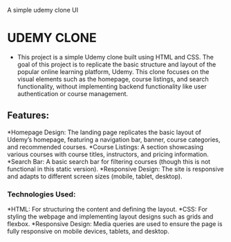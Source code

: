  A simple udemy clone UI

# UDEMY CLONE

* This project is a simple Udemy clone built using HTML and CSS. The goal of this project is to replicate the basic structure and layout of the popular online learning platform, Udemy. This clone focuses on the visual elements such as the homepage, course listings, and search functionality, without implementing backend functionality like user authentication or course management.

## Features:

*Homepage Design: The landing page replicates the basic layout of Udemy’s homepage, featuring a navigation bar, banner, course categories, and recommended courses.
*Course Listings: A section showcasing various courses with course titles, instructors, and pricing information.
*Search Bar: A basic search bar for filtering courses (though this is not functional in this static version).
*Responsive Design: The site is responsive and adapts to different screen sizes (mobile, tablet, desktop).

### Technologies Used:

*HTML: For structuring the content and defining the layout.
*CSS: For styling the webpage and implementing layout designs such as grids and flexbox.
*Responsive Design: Media queries are used to ensure the page is fully responsive on mobile devices, tablets, and desktop.
